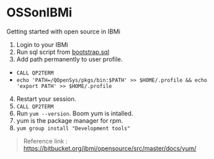 # OSSonIBMi
Getting started with open source in IBMi 

1. Login to your IBMi 
2. Run sql script from [bootstrap.sql](./bootstrap.sql)
3. Add path permanently to user profile. 
  - `CALL QP2TERM `
  - `echo 'PATH=/QOpenSys/pkgs/bin:$PATH' >> $HOME/.profile && echo 'export PATH' >> $HOME/.profile`
4. Restart your session.
5. `CALL QP2TERM` 
6. Run ` yum --version `. Boom yum is intalled.
7. yum is the package manager for rpm. 
8. `yum group install "Development tools"`

> Reference link : https://bitbucket.org/ibmi/opensource/src/master/docs/yum/
